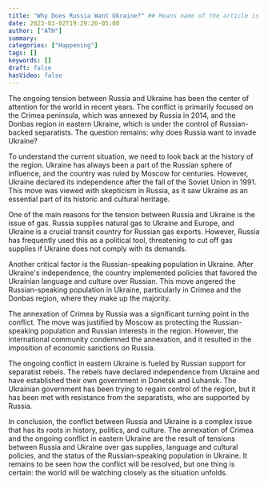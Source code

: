 ```yaml
---
title: "Why Does Russia Want Ukraine?" ## Means name of the article is filename
date: 2023-03-02T19:29:26-05:00
author: ["ATH"]
summary:
categories: ["Happening"]
tags: []
keywords: []
draft: false
hasVideo: false
---
```

The ongoing tension between Russia and Ukraine has been the center of attention for the world in recent years. The conflict is primarily focused on the Crimea peninsula, which was annexed by Russia in 2014, and the Donbas region in eastern Ukraine, which is under the control of Russian-backed separatists. The question remains: why does Russia want to invade Ukraine?

To understand the current situation, we need to look back at the history of the region. Ukraine has always been a part of the Russian sphere of influence, and the country was ruled by Moscow for centuries. However, Ukraine declared its independence after the fall of the Soviet Union in 1991. This move was viewed with skepticism in Russia, as it saw Ukraine as an essential part of its historic and cultural heritage.

One of the main reasons for the tension between Russia and Ukraine is the issue of gas. Russia supplies natural gas to Ukraine and Europe, and Ukraine is a crucial transit country for Russian gas exports. However, Russia has frequently used this as a political tool, threatening to cut off gas supplies if Ukraine does not comply with its demands.

Another critical factor is the Russian-speaking population in Ukraine. After Ukraine's independence, the country implemented policies that favored the Ukrainian language and culture over Russian. This move angered the Russian-speaking population in Ukraine, particularly in Crimea and the Donbas region, where they make up the majority.

The annexation of Crimea by Russia was a significant turning point in the conflict. The move was justified by Moscow as protecting the Russian-speaking population and Russian interests in the region. However, the international community condemned the annexation, and it resulted in the imposition of economic sanctions on Russia.

The ongoing conflict in eastern Ukraine is fueled by Russian support for separatist rebels. The rebels have declared independence from Ukraine and have established their own government in Donetsk and Luhansk. The Ukrainian government has been trying to regain control of the region, but it has been met with resistance from the separatists, who are supported by Russia.

In conclusion, the conflict between Russia and Ukraine is a complex issue that has its roots in history, politics, and culture. The annexation of Crimea and the ongoing conflict in eastern Ukraine are the result of tensions between Russia and Ukraine over gas supplies, language and cultural policies, and the status of the Russian-speaking population in Ukraine. It remains to be seen how the conflict will be resolved, but one thing is certain: the world will be watching closely as the situation unfolds.
